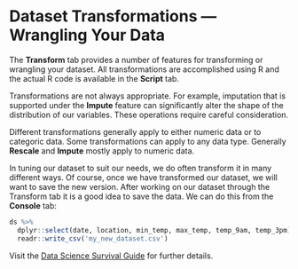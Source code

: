 # Dataset Transformations &mdash; Wrangling Your Data

The **Transform** tab provides a number of features for transforming
or wrangling your dataset. All transformations are accomplished using
R and the actual R code is available in the **Script** tab.

Transformations are not always appropriate. For example, imputation
that is supported under the **Impute** feature can significantly alter
the shape of the distribution of our variables. These operations
require careful consideration.

Different transformations generally apply to either numeric data or to
categoric data. Some transformations can apply to any data type. Generally
**Rescale** and **Impute** mostly apply to numeric data.

In tuning our dataset to suit our needs, we do often transform it in
many different ways. Of course, once we have transformed our dataset,
we will want to save the new version. After working on our dataset
through the Transform tab it is a good idea to save the data. We can
do this from the **Console** tab:

```r
ds %>%
  dplyr::select(date, location, min_temp, max_temp, temp_9am, temp_3pm) %>%
  readr::write_csv('my_new_dataset.csv')
```

Visit the [Data Science Survival
Guide](https://survivor.togaware.com/datascience/transforming-data-in-rattle.html)
for further details.

>
